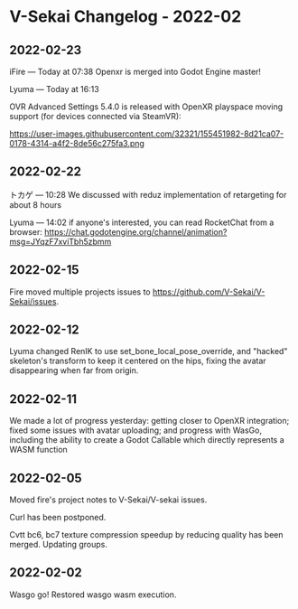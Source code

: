 # V-Sekai Changelog - 2022-02

## 2022-02-23

iFire — Today at 07:38
Openxr is merged into Godot Engine master!

Lyuma — Today at 16:13

OVR Advanced Settings 5.4.0 is released with OpenXR playspace moving support (for devices connected via SteamVR):

<https://user-images.githubusercontent.com/32321/155451982-8d21ca07-0178-4314-a4f2-8de56c275fa3.png>

## 2022-02-22

トカゲ — 10:28
We discussed with reduz implementation of retargeting for about 8 hours

Lyuma — 14:02
if anyone's interested, you can read RocketChat from a browser:
<https://chat.godotengine.org/channel/animation?msg=JYqzF7xviTbh5zbmm>

## 2022-02-15

Fire moved multiple projects issues to <https://github.com/V-Sekai/V-Sekai/issues>.

## 2022-02-12

Lyuma changed RenIK to use set_bone_local_pose_override, and "hacked" skeleton's transform to keep it centered on the hips, fixing the avatar disappearing when far from origin.

## 2022-02-11

We made a lot of progress yesterday: getting closer to OpenXR integration; fixed some issues with avatar uploading; and progress with WasGo, including the ability to create a Godot Callable which directly represents a WASM function

## 2022-02-05

Moved fire's project notes to V-Sekai/V-sekai issues.

Curl has been postponed.

Cvtt bc6, bc7 texture compression speedup by reducing quality has been merged. Updating groups.

## 2022-02-02

Wasgo go! Restored wasgo wasm execution.
